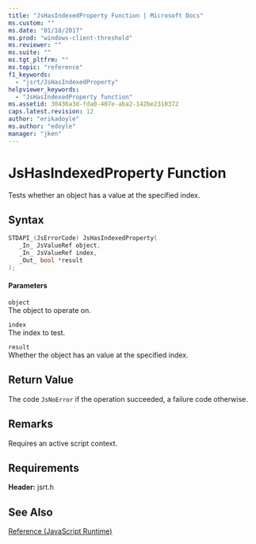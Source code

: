 ```yaml
---
title: "JsHasIndexedProperty Function | Microsoft Docs"
ms.custom: ""
ms.date: "01/18/2017"
ms.prod: "windows-client-threshold"
ms.reviewer: ""
ms.suite: ""
ms.tgt_pltfrm: ""
ms.topic: "reference"
f1_keywords: 
  - "jsrt/JsHasIndexedProperty"
helpviewer_keywords: 
  - "JsHasIndexedProperty function"
ms.assetid: 30436a3d-fda0-407e-aba2-142be2310372
caps.latest.revision: 12
author: "erikadoyle"
ms.author: "edoyle"
manager: "jken"
---
```

# JsHasIndexedProperty Function
Tests whether an object has a value at the specified index.  
  
## Syntax  
  
```cpp  
STDAPI_(JsErrorCode) JsHasIndexedProperty(  
   _In_ JsValueRef object,  
   _In_ JsValueRef index,  
   _Out_ bool *result  
);  
```  
  
#### Parameters  
 `object`  
 The object to operate on.  
  
 `index`  
 The index to test.  
  
 `result`  
 Whether the object has an value at the specified index.  
  
## Return Value  
 The code `JsNoError` if the operation succeeded, a failure code otherwise.  
  
## Remarks  
 Requires an active script context.  
  
## Requirements  
 **Header:** jsrt.h  
  
## See Also  
 [Reference (JavaScript Runtime)](../chakra-hosting/reference-javascript-runtime.md)